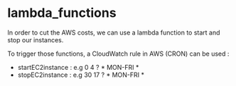 # lambda_functions

In order to cut the AWS costs, we can use a lambda function to start and stop our instances.

To trigger those functions, a CloudWatch rule in AWS (CRON) can be used : 
* startEC2instance : e.g 0 4 ? * MON-FRI *
* stopEC2instance : e.g 30 17 ? * MON-FRI *
